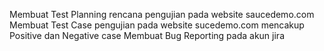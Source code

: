 Membuat Test Planning rencana pengujian pada website saucedemo.com
Membuat Test Case pengujian pada website sucedemo.com mencakup Positive dan Negative case
Membuat Bug Reporting pada akun jira
